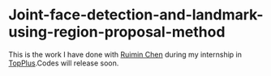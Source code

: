 # Joint-face-detection-and-landmark-using-region-proposal-method
This is the work I have done with  [Ruimin Chen](https://github.com/RuiminChen) during my internship in [TopPlus](http://www.topplusvision.com/).Codes will release soon.

[](https://github.com/AresGao/Joint-face-detection-and-landmark-using-region-proposal-method/blob/master/faster%20detect_024.png?raw=true)
